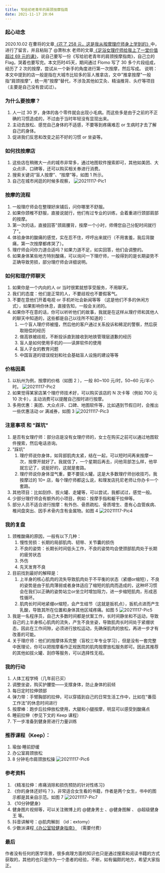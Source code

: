 ```yaml
---
title: 写给初老青年的肩颈按摩指南
date: 2021-11-17 20:04
---
```


### 起心动念
2020.10.02 在曹将的文章[《花了 258 元，这是我从按摩理疗师身上学到的》](https://mp.weixin.qq.com/s/G0cqQduJjGxPv43jA8p8Mg)中，进行了留言，并且粘贴了 @萧秋水 老师的文章[《足浴女理疗师给我上了一堂价值超过 69 元的课》](https://mp.weixin.qq.com/s/dBBrOLS37Og84wNPp7fb0Q)，说自己要写一份《写给初老青年的肩颈按摩指南》，自己立的 Flag，哭着也要写完。本文历时45天，期间通过 Flomo 写了 30 多个片段组成，经历了 2 次的按摩，尝试从一个新手的角度进行第一次按摩，然后写成。
说明：本文中提到的店一般是指在大城市比较多的盲人推拿店，文中"推拿按摩"一般指“肩颈按摩”，统一用"按摩"替代，不涉及其他如艾灸、精油推背、头疗等项目（主要是自己没有尝试过）。

### 为什么要按摩？
1. 人一过 30 岁，身体的各个零件就会出现小毛病。而这些多是由于之前的不正确的习惯造成的，不过由于当时年轻没有显现出来。
2. 主动去放松、感觉自己身体的不适感，不要等到疼痛难忍 or 生病时才去了解自己的身体。
3. 促进我们反思和改变之前不好的习惯 or 坐姿等。

###  如何找按摩店
1. 这些店在稍微大一点的城市非常多，通过地图软件搜索即可，其他如美团、大众点评、口碑等，还可以购买相关券进行消费。
2. 搜索关键词“盲人按摩”、“按摩”等，如图 1 所示。
3. 自己在城市闲逛的时候多观察，
![20211117-Pic1](http://images.oliverwong.cn/uPic/20211117-Pic1.png)

### 按摩的流程
1. 一般理疗师会在整理好床铺后，问你哪里不舒服。
2. 如果你颈椎不舒服，直接说就行，他们有过专业的训练，会着重进行颈部肩部的按摩。
3. 第一次的话，直接回答"颈肩腰背，按摩一个小时，师傅您自己分配时间就行了"。
4. 体验身体的酸痛的感觉，实在忍不住，哼哼出来就行（不用害羞，我后背酸痛，第一次按摩都疼哭了）。
5. 理疗师会问你力道合适吗？如果力道不足，如实回答，他们会调整的。
6. 如果身体某些地方特别酸痛，可以询问一下理疗师，一般得到的是长期姿势不正确导致劳损，部分理疗师会详细说明。

### 如何和理疗师聊天
1. 如果你是一个内向的人 or 当时很累就想享受服务，不用聊天。
2. 我们的态度：他们是正常的人，不要歧视也不要假客气。
3. 不要在意他们开着电视 or 手机听社会新闻等等 （这是他们不多的休闲方式），如果影响你休息，直接告知，一般会关闭的。
4. 如果你不在意的话，你可以听听他们的故事，我就是在这样从理疗师和其他人的聊天中知道的，这些都是自己以往所不知道的：
    1. 一个盲人理疗师被撞，然后他的客户通过关系投诉和稀泥的警察，然后获取赔偿的经历
    2. 做高铁被歧视，不断投诉直到接收到地铁管理层道歉的经历
    3. 盲人是如何使用手机的——读屏软件的使用
    4. 盲人子女的教育问题
    5. 中国盲道的错误规划和社会基础盲人设施的建设等等
 
### 价格因素
1. 以杭州为例，按摩的价格（如图 2 ），一般 80~100 元/时，50~60 元/半小时。
![20211117-Pic2](http://images.oliverwong.cn/uPic/20211117-Pic2.png)
2. 如果觉得某家店某个理疗师技术好，可以购买该店的 N 次卡等（例如 700 元 10 次卡），主动消费可以提醒自己按时进行按摩。
3. 多用优惠：美团、大众点评、口碑、地图软件等，比如遇到节假日时，会推出一些优惠活动 or 满减券，如图 3 
![20211117-Pic3](http://images.oliverwong.cn/uPic/20211117-Pic3.png)
### 注意事项 和 "踩坑"
1. 是否有女理疗师：部分店是没有女理疗师的，女士在购买之前可以通过地图软件搜索，然后电话咨询。
2. "踩坑"
    1. 理疗师说你身体，如背部肌肉太紧，结在一起，可以短时间再来按摩一次，按摩开就好了。我就信了，一个星期后再去，问他背部怎么样，他早就忘记了，说挺好的，这就是套路。
    2. 理疗师说你身体湿气重，要不要拔火罐。这是大多数理疗师创收技巧，我按摩过的 10+ 店，每个理疗师都这么说，和理发店托尼老师让你办卡一个套路。
3. 其他项目：比如刮痧、拔火罐、走罐等，可以尝试，我都试过，感觉一般。
4. 少部分理疗师会有额外的小项目，例如：按摩手指和躯干拉伸等。
5. 部分人员不适合进行按摩：有外伤、骨质疏松、骨质增生、患有心血管疾病、椎间盘突出、因手术骨内含有金属物。如图 4 
![20211117-Pic4](http://images.oliverwong.cn/uPic/20211117-Pic4.png)

### 我的复盘
1. 颈椎酸痛的原因，一般有以下几种：
    1. 慢性劳损：长期的局部肌肉、韧带、关节囊的损伤
    2. 不良的姿势：长期长时间低头工作，不良的姿势均会使颈部肌肉处于长期的疲劳状态
    3. 外伤
    4. 先天发育不良
2. 目前找到最好的解释是：
    1. 上半身的核心肌肉的流失导致肌肉处于不平衡的状态（紧绷or缩短），不良的姿势是由于肌肉薄弱或者身体适应了缩短的肌肉而造成的，这种坏习惯会在我们以正确的姿势站立or坐立时增加阻力，进一步缩短肌肉，形成恶性循环。
    2. 肌肉长时间地紧绷or缩短，会产生结节（这就是扳机点），扳机点进而产生乳酸，导致其所在位置和身体其他区域疼痛。如图 5 
![20211117-Pic5](http://images.oliverwong.cn/uPic/20211117-Pic5.jpg)
3. 我是一名程序员，自己大多数时间都是伏案工作，长时间静坐和不运动，导致自己的上半身核心肌肉的流失，产生不良坐姿，导致肌肉长时间处于紧绷状态，因此在工作间隙，必须进行放松运动，先确保肌肉的放松，再进一步才有改善的可能。
4. 关于理疗师：他们的按摩体系完整（盲校三年专业学习），但是没有一套完整中医理论，你可以把按摩看作正规医院的肌肉按摩放松服务即可。因此其推荐的其他如拔火罐、刮痧等服务，可以选择性无视。

### 我的行动
1. 人体工程学椅（几年前已买）
2. 调整坐姿，购买护腰垫——支撑身体，防止身体的前倾
3. 每日定时拉伸颈部 
4. 弹力带：手臂胸部的拉伸，可以穿插到自己的日常生活工作中，比如在“番茄工作法”的休息时间进行
5. 按摩棒：跑步后拉伸放松使用，大腿和小腿按摩，明显可以感受到酸痛点
6. 睡前拉伸（参见下文的 Keep 课程）
7. 下一步准备到健身房进行力量训练

### 推荐课程（Keep）：
1. 瑜伽·睡前舒缓
2. 办公室肩颈放松
3. 8 分钟毛巾肩颈放松操
![20211117-Pic6](http://images.oliverwong.cn/uPic/20211117-Pic6.png)

### 参考资料
1. 《精准拉伸：疼痛消除和损伤预防的针对性练习》
2. 《你的身体还好吗？》，非常适合女生看的书籍，作者是两个女生，书中的图示都是其亲自示范。如图 7
![20211117-Pic7](http://images.oliverwong.cn/uPic/20211117-Pic7.jpg)
3. 《10分钟健身》
4. 健身图片视频等，可以关注微博上的 @健身男士 、@健身图解 、 @超级健身王 等。
5. 抖音讲解号：@肌肉解剖 （id：extomy）
6. 少数派课程[《办公室轻健身指南》](https://sspai.com/series/79) （需要付费）


### 最后
作者没有任何的医学背景，很多病理方面的知识也只是通过搜索和阅读书籍的方式获取的，其他的也只是作为一个患者的经验，不断，如有偏颇的地方，希望大家指正。
